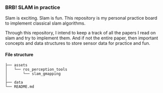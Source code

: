 ### BRB! SLAM in practice 

Slam is exciting. Slam is fun. This repository is my personal practice board to implement classical slam algorithms.

Through this repository, I intend to keep a track of all the papers I read on slam and try to implement them. And if not the entire paper, then important concepts and data structures to store sensor data for practice and fun. 

#### File structure 
~~~
├── assets
│   └── ros_perception_tools
│       └── slam_gmapping
│          
├── data
└── README.md
~~~

